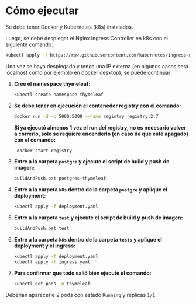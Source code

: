 # Cómo ejecutar

Se debe tener Docker y Kubernetes (k8s) instalados.

Luego, se debe desplegar el Nginx Ingress Controller en k8s con el siguiente comando:
 ```bash
kubectl apply -f https://raw.githubusercontent.com/kubernetes/ingress-nginx/main/deploy/static/provider/cloud/deploy.yaml
 ```

Una vez se haya desplegado y tenga una IP externa (en algunos casos será localhost como por ejemplo en docker desktop), se puede continuar:

1. **Cree el namespace thymeleaf:**
    ```bash
    kubectl create namespace thymeleaf
    ```

2. **Se debe tener en ejecución el contenedor registry con el comando:**
    ```bash
    docker run -d -p 5000:5000 --name registry registry:2.7
    ```
    **Si ya ejecutó almenos 1 vez el run del registry, no es necesario volver a correrlo, solo se requiere encenderlo (en caso de que esté apagado) con el comando:**
   ```bash
    docker start registry
    ```

3. **Entre a la carpeta `postgre` y ejecute el script de build y push de imagen:**
    ```bash
    buildAndPush.bat postgres-thymeleaf
    ```

4. **Entre a la carpeta `k8s` dentro de la carpeta `postgre` y aplique el deployment:**
    ```bash
    kubectl apply -f deployment.yaml
    ```

5. **Entre a la carpeta `test` y ejecute el script de build y push de imagen:**
    ```bash
    buildAndPush.bat test
    ```

6. **Entre a la carpeta `k8s` dentro de la carpeta `tests` y aplique el deployment y el ingress:**
    ```bash
    kubectl apply -f deployment.yaml
    kubectl apply -f ingress.yaml
    ```

7. **Para confirmar que todo salió bien ejecute el comando:**
    ```bash
    kubectl get pods -n thymeleaf
    ```

Deberían aparecerle 2 pods con estado `Running` y replicas `1/1`.
